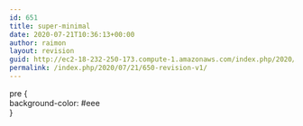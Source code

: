```yaml
---
id: 651
title: super-minimal
date: 2020-07-21T10:36:13+00:00
author: raimon
layout: revision
guid: http://ec2-18-232-250-173.compute-1.amazonaws.com/index.php/2020/07/21/650-revision-v1/
permalink: /index.php/2020/07/21/650-revision-v1/
---
```

pre {  
background-color: #eee  
}
